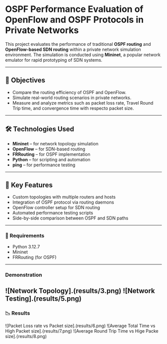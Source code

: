 # OSPF Performance Evaluation of OpenFlow and OSPF Protocols in Private Networks

This project evaluates the performance of traditional **OSPF routing** and **OpenFlow-based SDN routing** within a private network simulation environment. The simulation is conducted using **Mininet**, a popular network emulator for rapid prototyping of SDN systems.

---

## 📌 Objectives

- Compare the routing efficiency of OSPF and OpenFlow.
- Simulate real-world routing scenarios in private networks.
- Measure and analyze metrics such as packet loss rate, Travel Round Trip time, and convergence time with respecto packet size.

---

## 🛠️ Technologies Used

- **Mininet** – for network topology simulation
- **OpenFlow** – for SDN-based routing
- **FRRouting** – for OSPF implementation
- **Python** – for scripting and automation
- **ping** – for performance testing

---

## 🧪 Key Features

- Custom topologies with multiple routers and hosts
- Integration of OSPF protocol via routing daemons
- OpenFlow controller setup for SDN routing
- Automated performance testing scripts
- Side-by-side comparison between OSPF and SDN paths

---

### 🔧 Requirements

- Python 3.12.7
- Mininet
- FRRouting (for OSPF)

---

### Demonstration

![Network Topology].(results/3.png)
![Network Testing].(results/5.png)
---

### 📉 Results

![Packet Loss rate vs Packet size].(results/6.png)
![Average Total Time vs High Packet size].{results/7.png)
![Average Round Trip Time vs Hige Packe size].{results/8.png)

